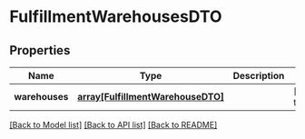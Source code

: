 # FulfillmentWarehousesDTO

## Properties
Name | Type | Description | Notes
------------ | ------------- | ------------- | -------------
**warehouses** | [**array[FulfillmentWarehouseDTO]**](FulfillmentWarehouseDTO.md) |  | [default to null]

[[Back to Model list]](../README.md#documentation-for-models) [[Back to API list]](../README.md#documentation-for-api-endpoints) [[Back to README]](../README.md)


